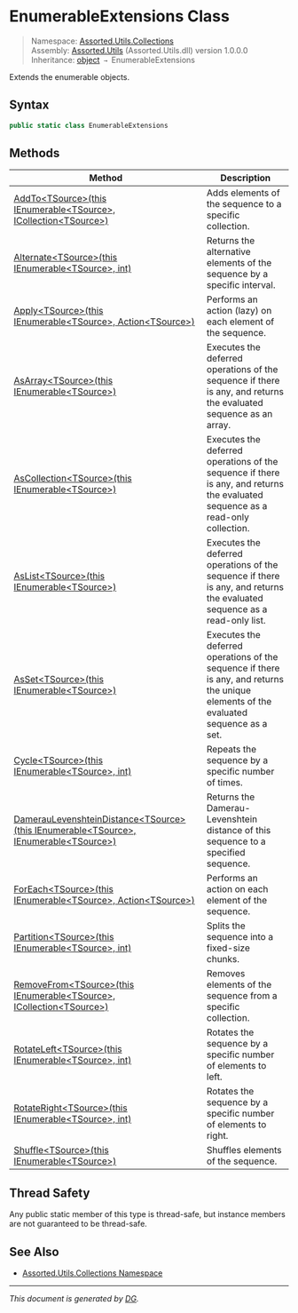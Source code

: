 ﻿# EnumerableExtensions Class

> Namespace: [Assorted.Utils.Collections](index.md#assortedutilscollections-namespace)\
> Assembly: [Assorted.Utils](index.md) (Assorted.Utils.dll) version 1.0.0.0\
> Inheritance: [object](https://docs.microsoft.com/en-us/dotnet/api/system.object) `→` EnumerableExtensions

Extends the enumerable objects.

## Syntax

```csharp
public static class EnumerableExtensions
```

## Methods

Method | Description
--- | ---
[AddTo\<TSource>(this IEnumerable\<TSource>, ICollection\<TSource>)](Assorted.Utils.Collections.EnumerableExtensions.AddTo.md) | Adds elements of the sequence to a specific collection.
[Alternate\<TSource>(this IEnumerable\<TSource>, int)](Assorted.Utils.Collections.EnumerableExtensions.Alternate.md) | Returns the alternative elements of the sequence by a specific interval.
[Apply\<TSource>(this IEnumerable\<TSource>, Action\<TSource>)](Assorted.Utils.Collections.EnumerableExtensions.Apply.md) | Performs an action (lazy) on each element of the sequence.
[AsArray\<TSource>(this IEnumerable\<TSource>)](Assorted.Utils.Collections.EnumerableExtensions.AsArray.md) | Executes the deferred operations of the sequence if there is any, and returns the evaluated sequence as an array.
[AsCollection\<TSource>(this IEnumerable\<TSource>)](Assorted.Utils.Collections.EnumerableExtensions.AsCollection.md) | Executes the deferred operations of the sequence if there is any, and returns the evaluated sequence as a read-only collection.
[AsList\<TSource>(this IEnumerable\<TSource>)](Assorted.Utils.Collections.EnumerableExtensions.AsList.md) | Executes the deferred operations of the sequence if there is any, and returns the evaluated sequence as a read-only list.
[AsSet\<TSource>(this IEnumerable\<TSource>)](Assorted.Utils.Collections.EnumerableExtensions.AsSet.md) | Executes the deferred operations of the sequence if there is any, and returns the unique elements of the evaluated sequence as a set.
[Cycle\<TSource>(this IEnumerable\<TSource>, int)](Assorted.Utils.Collections.EnumerableExtensions.Cycle.md) | Repeats the sequence by a specific number of times.
[DamerauLevenshteinDistance\<TSource>(this IEnumerable\<TSource>, IEnumerable\<TSource>)](Assorted.Utils.Collections.EnumerableExtensions.DamerauLevenshteinDistance.md) | Returns the Damerau-Levenshtein distance of this sequence to a specified sequence.
[ForEach\<TSource>(this IEnumerable\<TSource>, Action\<TSource>)](Assorted.Utils.Collections.EnumerableExtensions.ForEach.md) | Performs an action on each element of the sequence.
[Partition\<TSource>(this IEnumerable\<TSource>, int)](Assorted.Utils.Collections.EnumerableExtensions.Partition.md) | Splits the sequence into a fixed-size chunks.
[RemoveFrom\<TSource>(this IEnumerable\<TSource>, ICollection\<TSource>)](Assorted.Utils.Collections.EnumerableExtensions.RemoveFrom.md) | Removes elements of the sequence from a specific collection.
[RotateLeft\<TSource>(this IEnumerable\<TSource>, int)](Assorted.Utils.Collections.EnumerableExtensions.RotateLeft.md) | Rotates the sequence by a specific number of elements to left.
[RotateRight\<TSource>(this IEnumerable\<TSource>, int)](Assorted.Utils.Collections.EnumerableExtensions.RotateRight.md) | Rotates the sequence by a specific number of elements to right.
[Shuffle\<TSource>(this IEnumerable\<TSource>)](Assorted.Utils.Collections.EnumerableExtensions.Shuffle.md) | Shuffles elements of the sequence.

## Thread Safety

Any public static member of this type is thread\-safe, but instance members are not guaranteed to be thread\-safe.

## See Also

- [Assorted.Utils.Collections Namespace](index.md#assortedutilscollections-namespace)

---

_This document is generated by [DG](https://github.com/Khojasteh/dg)._
